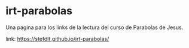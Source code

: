 # irt-parabolas
Una pagina para los links de la lectura del curso de Parabolas de Jesus.

link: https://stefdlt.github.io/irt-parabolas/
